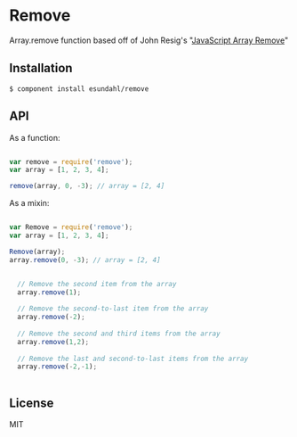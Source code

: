 # Remove

  Array.remove function based off of John Resig's "[JavaScript Array Remove](http://ejohn.org/blog/javascript-array-remove/)"

## Installation

    $ component install esundahl/remove

## API

  As a function:

```javascript

var remove = require('remove');
var array = [1, 2, 3, 4];

remove(array, 0, -3); // array = [2, 4]

```


  As a mixin:

```javascript

var Remove = require('remove');
var array = [1, 2, 3, 4];

Remove(array);
array.remove(0, -3); // array = [2, 4]

```


```javascript

  // Remove the second item from the array
  array.remove(1);
  
  // Remove the second-to-last item from the array
  array.remove(-2);
  
  // Remove the second and third items from the array
  array.remove(1,2);
  
  // Remove the last and second-to-last items from the array
  array.remove(-2,-1);
  
```

## License

  MIT
